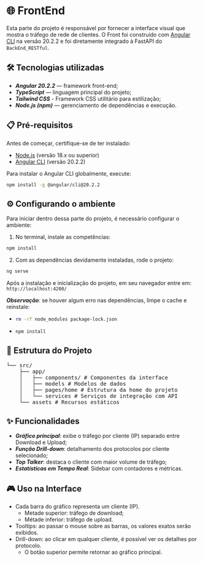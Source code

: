 # 🌐 FrontEnd

Esta parte do projeto é responsável por fornecer a interface visual que mostra o tráfego de rede de clientes. O Front foi construído com [Angular CLI](https://github.com/angular/angular-cli) na versão 20.2.2 e foi diretamente integrado à FastAPI do `BackEnd_RESTful`.

## 🛠️ Tecnologias utilizadas

- ***Angular 20.2.2*** — framework front-end;
- ***TypeScript*** — linguagem principal do projeto;
- ***Tailwind CSS*** - Framework CSS utilitário para estilização;
- ***Node.js (npm)*** — gerenciamento de dependências e execução.


## 📋 Pré-requisitos 
Antes de começar, certifique-se de ter instalado:
- [Node.js](https://nodejs.org/) (versão 18.x ou superior)
- [Angular CLI](https://angular.io/cli) (versão 20.2.2)

Para instalar o Angular CLI globalmente, execute:
```bash
npm install -g @angular/cli@20.2.2
```

## ⚙️ Configurando o ambiente
Para iniciar dentro dessa parte do projeto, é necessário configurar o ambiente:
1. No terminal, instale as competências:
```bash
npm install
```
2. Com as dependências devidamente instaladas, rode o projeto:

```bash
ng serve
```
Após a instalação e inicialização do projeto, em seu navegador entre em: `http://localhost:4200/`


***Observação***: se houver algum erro nas dependências, limpe o cache e reinstale:
- ```bash
  rm -rf node_modules package-lock.json
    ```
- ```bash
  npm install
    ```
  
## 📁 Estrutura do Projeto
<pre>
└── src/
    ├── app/
    │   ├── components/ # Componentes da interface
    │   ├── models # Modelos de dados
    │   ├── pages/home # Estrutura da home do projeto
    │   └── services # Serviços de integração com API
    └── assets # Recursos estáticos
</pre>


## ✨ Funcionalidades
- ***Gráfico principal***: exibe o tráfego por cliente (IP) separado entre Download e Upload;
- ***Função Drill-down***: detalhamento dos protocolos por cliente selecionado;
- ***Top Talker***: destaca o cliente com maior volume de tráfego;
- ***Estatísticas em Tempo Real***: Sidebar com contadores e métricas.


## 🎮 Uso na Interface
- Cada barra do gráfico representa um cliente (IP).
    - Metade superior: tráfego de download;
    - Métade inferior: tráfego de upload.
- Tooltips: ao passar o mouse sobre as barras, os valores exatos serão exibidos.
- Drill-down: ao clicar em qualquer cliente, é possível ver os detalhes por protocolo.
    - O botão superior permite retornar ao gráfico principal.
 
